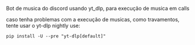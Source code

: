 Bot de musica do discord usando yt_dlp, para execução de musica em calls


caso tenha problemas com a execução de musicas, como travamentos, tente usar o yt-dlp nightly use:

    pip install -U --pre "yt-dlp[default]"